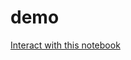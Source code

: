 # demo

[Interact with this notebook](https://mybinder.org/v2/gh/sallybaker/demo/master?filepath=Untitled.ipynb)
